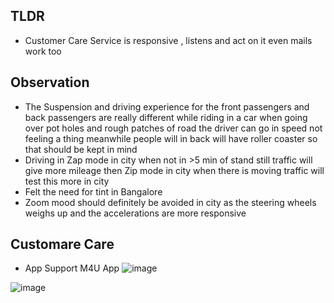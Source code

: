 ## TLDR 
- Customer Care Service is responsive , listens and act on it even mails work too 





## Observation 

- The Suspension and driving experience for the front passengers and back passengers are really different while riding in a car when going over pot holes and rough patches of road the driver can go in speed not feeling a thing meanwhile people will in back will have roller coaster so that should be kept in mind
- Driving in Zap mode in city when not in >5  min  of stand still traffic will give more mileage then Zip mode in city when there is moving traffic will test this more in city
- Felt the need for tint in Bangalore
- Zoom mood should definitely be avoided in city as the steering wheels weighs up and the accelerations are more responsive
  
## Customare Care

- App Support M4U App
![image](https://github.com/user-attachments/assets/4bd43823-3f31-4f00-85f1-2f7b6cab4d00)

![image](https://github.com/user-attachments/assets/b4f28ad2-f64f-46b3-aa35-0acc9214132b)

